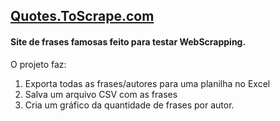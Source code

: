 ## [Quotes.ToScrape.com](Quotes.ToScrape.com)
#### Site de frases famosas feito para testar WebScrapping.
O projeto faz:
1. Exporta todas as frases/autores para uma planilha no Excel
2. Salva um arquivo CSV com as frases
3. Cria um gráfico da quantidade de frases por autor.
